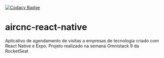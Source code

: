 [![Codacy Badge](https://api.codacy.com/project/badge/Grade/956e70a60bc24d3b865f2944716b8cdc)](https://www.codacy.com/manual/ikariwill/aircnc-react-native?utm_source=github.com&amp;utm_medium=referral&amp;utm_content=ikariwill/aircnc-react-native&amp;utm_campaign=Badge_Grade)
# aircnc-react-native
Aplicativo de agendamento de visitas a empresas de tecnologia criado com React Native e Expo. Projeto realizado na semana Omnistack 9 da RocketSeat
